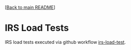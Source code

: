 [[Back to main README](../README.md)]


# IRS Load Tests

IRS load tests executed via github workflow [irs-load-test](../.github/workflows/irs-load-test.yaml).

